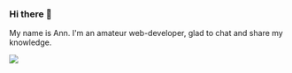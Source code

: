 ### Hi there 👋  
My name is Ann. 
I'm an amateur web-developer, glad to chat and share my knowledge.
<!--
**nutkatuz/nutkatuz** is a ✨ _special_ ✨ repository because its `README.md` (this file) appears on your GitHub profile.

Here are some ideas to get you started:

- 🔭 I’m currently working on ...
- 🌱 I’m currently learning ...
- 👯 I’m looking to collaborate on ...
- 🤔 I’m looking for help with ...
- 💬 Ask me about ...
- 📫 How to reach me: ...
- 😄 Pronouns: ...
- ⚡ Fun fact: ...
-->
<img src='https://media0.giphy.com/media/OmK8lulOMQ9XO/giphy.gif?cid=dc79c3575ab0e891722e664141fc8318'>
